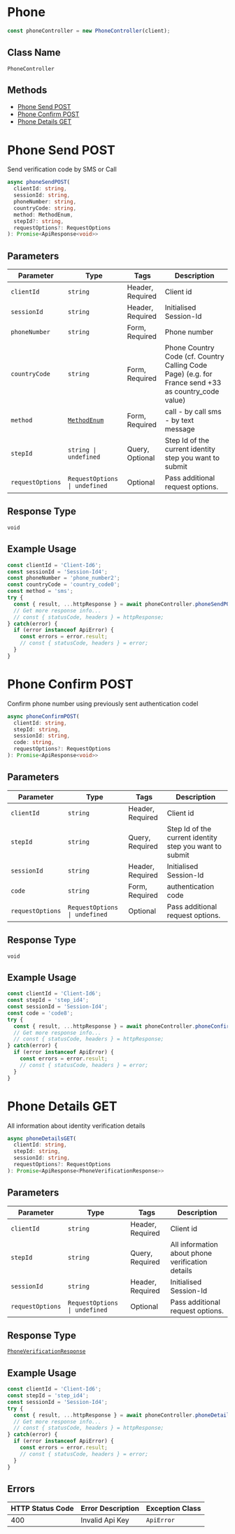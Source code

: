 # Phone

```ts
const phoneController = new PhoneController(client);
```

## Class Name

`PhoneController`

## Methods

* [Phone Send POST](../../doc/controllers/phone.md#phone-send-post)
* [Phone Confirm POST](../../doc/controllers/phone.md#phone-confirm-post)
* [Phone Details GET](../../doc/controllers/phone.md#phone-details-get)


# Phone Send POST

Send verification code by SMS or Call

```ts
async phoneSendPOST(
  clientId: string,
  sessionId: string,
  phoneNumber: string,
  countryCode: string,
  method: MethodEnum,
  stepId?: string,
  requestOptions?: RequestOptions
): Promise<ApiResponse<void>>
```

## Parameters

| Parameter | Type | Tags | Description |
|  --- | --- | --- | --- |
| `clientId` | `string` | Header, Required | Client id |
| `sessionId` | `string` | Header, Required | Initialised Session-Id |
| `phoneNumber` | `string` | Form, Required | Phone number |
| `countryCode` | `string` | Form, Required | Phone Country Code (cf. Country Calling Code Page) (e.g. for France send +33 as country_code value) |
| `method` | [`MethodEnum`](../../doc/models/method-enum.md) | Form, Required | call - by call  sms - by text message |
| `stepId` | `string \| undefined` | Query, Optional | Step Id of the current identity step you want to submit |
| `requestOptions` | `RequestOptions \| undefined` | Optional | Pass additional request options. |

## Response Type

`void`

## Example Usage

```ts
const clientId = 'Client-Id6';
const sessionId = 'Session-Id4';
const phoneNumber = 'phone_number2';
const countryCode = 'country_code0';
const method = 'sms';
try {
  const { result, ...httpResponse } = await phoneController.phoneSendPOST(clientId, sessionId, phoneNumber, countryCode, method);
  // Get more response info...
  // const { statusCode, headers } = httpResponse;
} catch(error) {
  if (error instanceof ApiError) {
    const errors = error.result;
    // const { statusCode, headers } = error;
  }
}
```


# Phone Confirm POST

Confirm phone number using previously sent authentication codel

```ts
async phoneConfirmPOST(
  clientId: string,
  stepId: string,
  sessionId: string,
  code: string,
  requestOptions?: RequestOptions
): Promise<ApiResponse<void>>
```

## Parameters

| Parameter | Type | Tags | Description |
|  --- | --- | --- | --- |
| `clientId` | `string` | Header, Required | Client id |
| `stepId` | `string` | Query, Required | Step Id of the current identity step you want to submit |
| `sessionId` | `string` | Header, Required | Initialised Session-Id |
| `code` | `string` | Form, Required | authentication code |
| `requestOptions` | `RequestOptions \| undefined` | Optional | Pass additional request options. |

## Response Type

`void`

## Example Usage

```ts
const clientId = 'Client-Id6';
const stepId = 'step_id4';
const sessionId = 'Session-Id4';
const code = 'code8';
try {
  const { result, ...httpResponse } = await phoneController.phoneConfirmPOST(clientId, stepId, sessionId, code);
  // Get more response info...
  // const { statusCode, headers } = httpResponse;
} catch(error) {
  if (error instanceof ApiError) {
    const errors = error.result;
    // const { statusCode, headers } = error;
  }
}
```


# Phone Details GET

All information about identity verification details

```ts
async phoneDetailsGET(
  clientId: string,
  stepId: string,
  sessionId: string,
  requestOptions?: RequestOptions
): Promise<ApiResponse<PhoneVerificationResponse>>
```

## Parameters

| Parameter | Type | Tags | Description |
|  --- | --- | --- | --- |
| `clientId` | `string` | Header, Required | Client id |
| `stepId` | `string` | Query, Required | All information about phone verification details |
| `sessionId` | `string` | Header, Required | Initialised Session-Id |
| `requestOptions` | `RequestOptions \| undefined` | Optional | Pass additional request options. |

## Response Type

[`PhoneVerificationResponse`](../../doc/models/phone-verification-response.md)

## Example Usage

```ts
const clientId = 'Client-Id6';
const stepId = 'step_id4';
const sessionId = 'Session-Id4';
try {
  const { result, ...httpResponse } = await phoneController.phoneDetailsGET(clientId, stepId, sessionId);
  // Get more response info...
  // const { statusCode, headers } = httpResponse;
} catch(error) {
  if (error instanceof ApiError) {
    const errors = error.result;
    // const { statusCode, headers } = error;
  }
}
```

## Errors

| HTTP Status Code | Error Description | Exception Class |
|  --- | --- | --- |
| 400 | Invalid Api Key | `ApiError` |

